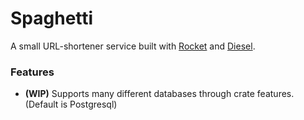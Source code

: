 # Spaghetti
A small URL-shortener service built with [Rocket](https://rocket.rs) and [Diesel](https://diesel.rs).

### Features
- **(WIP)** Supports many different databases through crate features. (Default is Postgresql)
